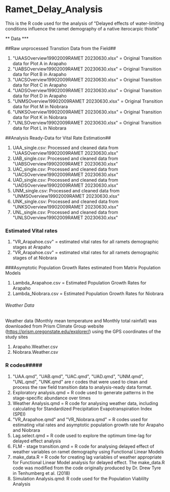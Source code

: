 # Ramet_Delay_Analysis
This is the R code used for the analysis of "Delayed effects of water-limiting conditions influence the ramet demography of a native iterocarpic thistle"

** Data ***

##Raw unprocessed Transtion Data from the Field##
1. "UAASOverview19902009RAMET 20230630.xlsx" = Original Transition data for Plot A in Arapaho
2. "UABSOverview19902009RAMET 20230630.xlsx" = Original Transition data for Plot B in Arapaho
3. "UACSOverview19902009RAMET 20230630.xlsx" = Original Transition data for Plot C in Arapaho
4. "UADSOverview19902009RAMET 20230630.xlsx" = Original Transition data for Plot D in Arapaho
5. "UNMSOverview19902009RAMET 20230630.xlsx" = Original Transition data for Plot M in Niobrara
6. "UNKSOverview19902009RAMET 20230630.xlsx" = Original Transition data for Plot K in Niobrara
7. "UNLSOverview19902009RAMET 20230630.xlsx" = Original Transition data for Plot L in Niobrara

##Analysis Ready-Data for Vital Rate Estimation##
1. UAA_single.csv: Processed and cleaned data from "UAASOverview19902009RAMET 20230630.xlsx"
2. UAB_single.csv: Processed and cleaned data from "UABSOverview19902009RAMET 20230630.xlsx"
3. UAC_single.csv: Processed and cleaned data from "UACSOverview19902009RAMET 20230630.xlsx"
4. UAD_single.csv: Processed and cleaned data from "UADSOverview19902009RAMET 20230630.xlsx"
5. UNM_single.csv: Processed and cleaned data from "UNMSOverview19902009RAMET 20230630.xlsx"
6. UNK_single.csv: Processed and cleaned data from "UNKSOverview19902009RAMET 20230630.xlsx"
7. UNL_single.csv: Processed and cleaned data from "UNLSOverview19902009RAMET 20230630.xlsx"

### Estimated Vital rates ######
1. "VR_Arapahoe.csv" = estimated vital rates for all ramets demographic stages at Arapaho
2. "VR_Arapahoe.csv" = estimated vital rates for all ramets demographic stages of at Niobrara

###Asymptotic Population Growth Rates estimated from Matrix Population Models
1. Lambda_Arapahoe.csv = Estimated Population Growth Rates for Arapaho
2. Lambda_Niobrara.csv = Estimated Population Growth Rates for Niobrara

###### Weather Data
Weather data (Monthly mean temperature and Monthly total rainfall) was downloaded from Prism Climate Group website (https://prism.oregonstate.edu/explorer/) 
using the GPS coordinates of the study sites
1. Arapaho.Weather.csv
2. Niobrara.Weather.csv

### R codes#####
1. "UAA.qmd", "UAB.qmd", "UAC.qmd", "UAD.qmd", "UNM.qmd", "UNL.qmd", "UNK.qmd" are r codes that were used to clean and 
process the raw field transition data to analysis-ready data format.
2. Exploratory analysis.qmd = R code used to generate patterns in the stage-specific abundance over times
3. Weather Analysis.qmd = R code for analysing weather data, including calculating for Standardized Precipitation Evapotranspiration Index (SPEI)
4. "VR_Arapahoe.qmd" and "VR_Niobrara.qmd" = R codes used for estimating vital rates and asymptotic population growth rate for Arapaho and Niobrara
5. Lag.select.qmd = R code used to explore the optimum time-lag for delayed effect analysis
6. FLM - stage transition.qmd = R code for analysing delayed effect of weather variables on ramet demography using Functional Linear Models
7. make_data.R = R code for creating lag variables of weather appropriate for Functional Linear Model analysis for delayed effect. 
The make_data.R code was modified from the code originally produced by Dr. Drew Tyre in Tenhumberg et al. (2018)
8. Simulation Analysis.qmd: R code used for the Population Viablilty Analysis

